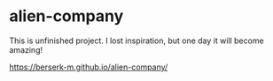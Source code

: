 # alien-company

This is unfinished project. I lost inspiration, but one day it will become amazing!

https://berserk-m.github.io/alien-company/
